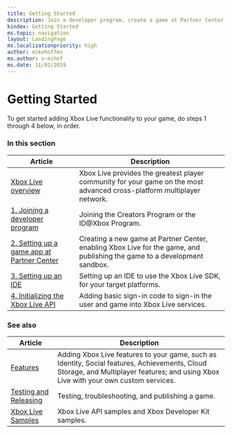 ```yaml
---
title: Getting Started
description: Join a developer program, create a game at Partner Center, add the Xbox Live SDK to your IDE, and write basic sign-in code.
kindex: Getting Started
ms.topic: navigation
layout: LandingPage
ms.localizationpriority: high
author: mikehoffms
ms.author: v-mihof
ms.date: 11/01/2019
---
```


# Getting Started

To get started adding Xbox Live functionality to your game, do steps 1 through 4 below, in order.


### In this section

| Article | Description |
|---------|-------------|
| [Xbox Live overview](live-xbl-overview.md) | Xbox Live provides the greatest player community for your game on the most advanced cross-platform multiplayer network. |
| [1. Joining a developer program](join-dev-program/live-join-dev-program-nav.md) | Joining the Creators Program or the ID@Xbox Program. |
| [2. Setting up a game app at Partner Center](setup-partner-center/live-setup-partner-center-nav.md) | Creating a new game at Partner Center, enabling Xbox Live for the game, and publishing the game to a development sandbox. |
| [3. Setting up an IDE](setup-ide/live-setup-ide-nav.md) | Setting up an IDE to use the Xbox Live SDK, for your target platforms. |
| [4. Initializing the Xbox Live API](add-signin-code/live-add-signin-code-nav.md) | Adding basic sign-in code to sign-in the user and game into Xbox Live services. |


### See also

| Article | Description |
|---------|-------------|
| [Features](../features/live-features-nav.md) | Adding Xbox Live features to your game, such as Identity, Social features, Achievements, Cloud Storage, and Multiplayer features; and using Xbox Live with your own custom services. |
| [Testing and Releasing](../test-release/live-test-release-nav.md) | Testing, troubleshooting, and publishing a game. |
| [Xbox Live Samples](../api-ref/live-samples.md) | Xbox Live API samples and Xbox Developer Kit samples. |
